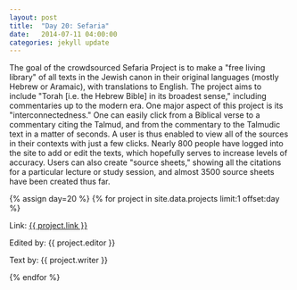 ```yaml
---
layout: post
title:  "Day 20: Sefaria"
date:   2014-07-11 04:00:00
categories: jekyll update
---
```


The goal of the crowdsourced Sefaria Project is to make a "free living library" of all texts in the Jewish canon in their original languages (mostly Hebrew or Aramaic), with translations to English.  The project aims to include "Torah [i.e. the Hebrew Bible] in its broadest sense," including commentaries up to the modern era.  One major aspect of this project is its "interconnectedness."  One can easily click from a Biblical verse to a commentary citing the Talmud, and from the commentary to the Talmudic text in a matter of seconds.  A user is thus enabled to view all of the sources in their contexts with just a few clicks.  Nearly 800 people have logged into the site to add or edit the texts, which hopefully serves to increase levels of accuracy.  Users can also create "source sheets," showing all the citations for a particular lecture or study session, and almost 3500 source sheets have been created thus far.


<!-- Remember to assign the day -->
{% assign day=20 %}
{% for project in site.data.projects limit:1 offset:day %}
<p>Link: <a href="{{ project.link }}">{{ project.link }}</a></p>
<p>Edited by: {{ project.editor }}</p>
<p>Text by: {{ project.writer }}</p>
{% endfor %}
